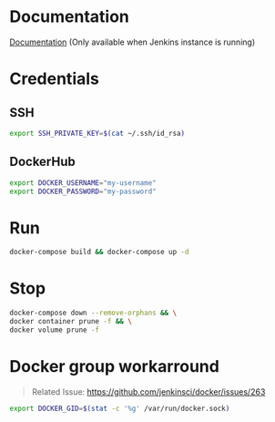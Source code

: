 # Documentation

[Documentation](http://localhost:8180/configuration-as-code/reference) (Only available when Jenkins instance is running)


# Credentials 
## SSH
```sh
export SSH_PRIVATE_KEY=$(cat ~/.ssh/id_rsa)
```
## DockerHub
```sh
export DOCKER_USERNAME="my-username"
export DOCKER_PASSWORD="my-password"
```
# Run 
```sh
docker-compose build && docker-compose up -d
```

# Stop
```sh
docker-compose down --remove-orphans && \
docker container prune -f && \
docker volume prune -f
```

# Docker group workarround
> Related Issue: https://github.com/jenkinsci/docker/issues/263
```sh
export DOCKER_GID=$(stat -c '%g' /var/run/docker.sock)
```